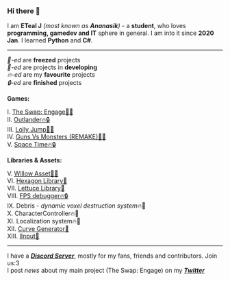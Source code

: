 ### Hi there 👋

I am **ETeal J** *(most known as **Ananasik**)* - a **student**, who loves **programming, gamedev and IT** sphere in general. I am into it since **2020 Jan**. I learned **Python** and **C#**. 

<hr>

*🧊-ed* are **freezed** projects<br>
*🔨-ed* are projects in **developing**<br>
*🔥-ed* are my **favourite** projects<br>
*🔒-ed* are **finished** projects <br>

 **Games:**

I.    <a href="https://ananasikdev.github.io/TheSwapEngageWeb/">The Swap: Engage🔨🔥</a><br/>
II.   <a href="https://github.com/AnanasikDev/Outlander">Outlander🔥🔒</a><br/>
III.  <a href="https://github.com/AnanasikDev/LollyJump">Lolly Jump🧊🔥</a><br/>
IV.   <a href="https://github.com/AnanasikDev/Strategy">Guns Vs Monsters (REMAKE)🧊🔥</a><br/>
V.    <a href="https://github.com/AnanasikDev/SpaceTime">Space Time🔥🔒</a><br/>
 
**Libraries & Assets:**

V.    <a href="https://github.com/AnanasikDev/Willow">Willow Asset🧊🔥</a><br/>
VI.   <a href="https://github.com/AnanasikDev/Hexagon">Hexagon Library🧊</a><br/>
VII.  <a href="https://github.com/AnanasikDev/Lettuce">Lettuce Library🧊</a><br/>
VIII. <a href="https://github.com/AnanasikDev/FrameRateDebugger">FPS debugger🔥🔒</a><br/>
IX.   Debris - *dynamic voxel destruction system*🔥🧊<br/>
X.    CharacterController🔥🔨<br/>
XI.   Localization system🔥🧊<br/>
XII.  <a href="https://github.com/AnanasikDev/CurveGenerator">Curve Generator🧊</a><br/>
XIII. <a href="https://github.com/AnanasikDev/IInput">IInput🧊</a><br/>

<hr>

I have a ***<a href="https://discord.gg/HRB6KG8Xby">Discord Server</a>***, mostly for my fans, friends and contributors. Join us:3<br/>
I post *news* about my main project (The Swap: Engage) on my ***<a href="https://twitter.com/Ananasi95910479">Twitter</a>***

